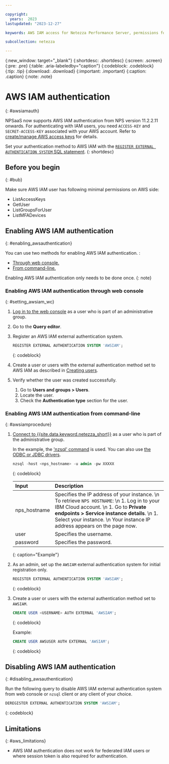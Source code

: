 ```yaml
---

copyright:
  years:  2023
lastupdated: "2023-12-27"

keywords: AWS IAM access for Netezza Performance Server, permissions for Netezza Performance Server, identity and access management for Netezza Performance Server, roles for Netezza Performance Server, actions for Netezza Performance Server, assigning access for Netezza Performance Server

subcollection: netezza

---
```


{:new_window: target="_blank"}
{:shortdesc: .shortdesc}
{:screen: .screen}
{:pre: .pre}
{:table: .aria-labeledby="caption"}
{:codeblock: .codeblock}
{:tip: .tip}
{:download: .download}
{:important: .important}
{:caption: .caption}
{:note: .note}

# AWS IAM authentication
{: #awsiamauth}

NPSaaS now supports AWS IAM authentication from NPS version 11.2.2.11 onwards. For authenticating with IAM users, you need `ACCESS-KEY` and `SECRET-ACCESS-KEY` associated with your AWS account. Refer to [create/manage AWS access keys](https://docs.aws.amazon.com/IAM/latest/UserGuide/id_credentials_access-keys.html) for details.

Set your authentication method to AWS IAM with the [`REGISTER EXTERNAL AUTHENTICATION SYSTEM` SQL statement](https://www.ibm.com/docs/en/netezza?topic=reference-register-external-authentication-system).
{: shortdesc}

## Before you begin
{: #bub}

Make sure AWS IAM user has following minimal permissions on AWS side:
- ListAccessKeys
- GetUser
- ListGroupsForUser
- ListMFADevices


## Enabling AWS IAM authentication
{: #enabling_awsauthentication}

You can use two methods for enabling AWS IAM authentication. :
- [Through web console.](/docs/netezza?topic=netezza-awsiamauth#setting_awsiam_wc)
- [From command-line.](/docs/netezza?topic=netezza-awsiamauth#awsiamprocedure)

Enabling AWS IAM authentication only needs to be done once.
{: note}

### Enabling AWS IAM authentication through web console
{: #setting_awsiam_wc}

1.  [Log in to the web console](/docs/netezza?topic=netezza-getstarted-console) as a user who is part of an administrative group.
1. Go to the **Query editor**.
1. Register an AWS IAM external authentication system.

    ```sql
    REGISTER EXTERNAL AUTHENTICATION SYSTEM 'AWSIAM';
    ```
    {: codeblock}

1. Create a user or users with the external authentication method set to AWS IAM as described in [Creating users](/docs/netezza?topic=netezza-users-groups#create-users).
1. Verify whether the user was created successfully.

   1. Go to **Users and groups > Users**.
   1. Locate the user.
   1. Check the **Authentication type** section for the user.


### Enabling AWS IAM authentication from command-line
{: #awsiamprocedure}

1. [Connect to {{site.data.keyword.netezza_short}}](/docs/netezza?topic=netezza-connecting-overview) as a user who is part of the administrative group.

   In the example, the ['nzsql' command](https://www.ibm.com/docs/en/netezza?topic=anpssbun-log-2) is used. You can also use [the ODBC or JDBC drivers](https://www.ibm.com/docs/en/netezza?topic=dls-overview-odbc-jdbc-ole-db-net-go-driver-3).

    ```sql
    nzsql -host <nps_hostname> -u admin -pw XXXXX
    ```
    {: codeblock}

   | Input          | Description |
   | :-----------   | :---------- |
   | nps_hostname    | Specifies the IP address of your instance.  \n To retrieve `NPS HOSTNAME`:  \n 1. Log in to your IBM Cloud account. \n 1. Go to **Private endpoints > Service instance details**. \n 1. Select your instance.  \n Your instance IP address appears on the page now.|
   | user           | Specifies the username.      |
   | password       | Specifies the password. |
   {: caption="Example"}

1. As an admin, set up the `AWSIAM` external authentication system for initial registration only.

    ```sql
    REGISTER EXTERNAL AUTHENTICATION SYSTEM 'AWSIAM';
    ```
    {: codeblock}

1. Create a user or users with the external authentication method set to `AWSIAM`.

    ```sql
    CREATE USER <USERNAME> AUTH EXTERNAL 'AWSIAM';
    ```
    {: codeblock}

    Example:

    ```sql
    CREATE USER AWSUSER AUTH EXTERNAL 'AWSIAM';
    ```
    {: codeblock}

## Disabling AWS IAM authentication
{: #disabling_awsauthentication}

Run the following query to disable AWS IAM external authentication system from web console or `nzsql` client or any client of your choice.

 ```sql
 DEREGISTER EXTERNAL AUTHENTICATION SYSTEM 'AWSIAM';
 ```
{: codeblock}

## Limitations
{: #aws_limitations}

- AWS IAM authentication does not work for federated IAM users or where session token is also required for authentication.
